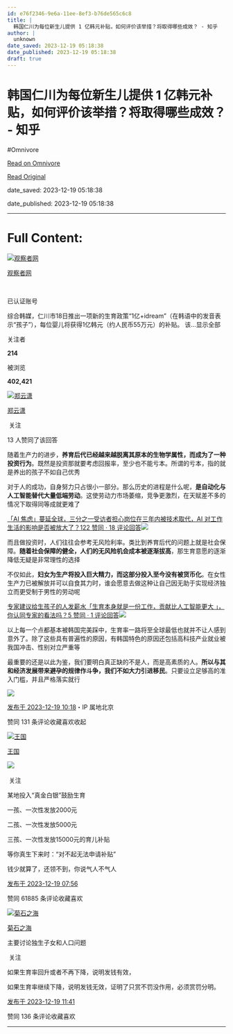 ```yaml
---
id: e76f2346-9e6a-11ee-8ef3-b76de565c6c8
title: |
  韩国仁川为每位新生儿提供 1 亿韩元补贴，如何评价该举措？将取得哪些成效？ - 知乎
author: |
  unknown
date_saved: 2023-12-19 05:18:38
date_published: 2023-12-19 05:18:38
draft: true
---
```


# 韩国仁川为每位新生儿提供 1 亿韩元补贴，如何评价该举措？将取得哪些成效？ - 知乎
#Omnivore

[Read on Omnivore](https://omnivore.app/me/1-18c8211b685)

[Read Original](https://www.zhihu.com/question/635604549/answer/3331431290)

date_saved: 2023-12-19 05:18:38

date_published: 2023-12-19 05:18:38

--- 

# Full Content: 

[![观察者网](https://proxy-prod.omnivore-image-cache.app/0x0,s1G85Fw605gWWJOlRU8x2QW-dkRWCnfW5fn1pjC9tIIs/https://pic1.zhimg.com/v2-eb31780e3c9a79d75fe6ad42dfb76ebb_l.jpg?source=1def8aca)](https://www.zhihu.com/org/guan-cha-zhe-wang-31)

[观察者网](https://www.zhihu.com/org/guan-cha-zhe-wang-31)

[​](https://www.zhihu.com/question/48510028)

已认证账号

综合韩媒，仁川市18日推出一项新的生育政策“1亿+idream”（在韩语中的发音表示“孩子”），每位婴儿将获得1亿韩元（约人民币55万元）的补贴。 该…显示全部 ​

关注者

**214**

被浏览

**402,421**

[![郑云潇](https://proxy-prod.omnivore-image-cache.app/0x0,sqHkQQbo1hNxLd9jPainCym33LHvRTCj4o-DS7nwPK_E/https://picx.zhimg.com/b109f76c3d3f2bf0184a6a4f5311a939_l.jpg?source=2c26e567)](https://www.zhihu.com/people/zheng-yun-xiao-29)

[郑云潇](https://www.zhihu.com/people/zheng-yun-xiao-29)

​ 关注

13 人赞同了该回答

随着生产力的进步，**养育后代已经越来越脱离其原本的生物学属性，而成为了一种投资行为**。既然是投资那就要考虑回报率，至少也不能亏本。所谓的亏本，指的就是养出的孩子不如自己优秀

对于人的成功，自身努力只占很小一部分。那么历史的进程是什么呢，**是自动化与人工智能替代大量低端劳动**。这使劳动力市场萎缩，竞争更激烈，在天赋差不多的情况下取得同等成就更难了

[「AI 焦虑」蔓延全球，三分之一受访者担心岗位在三年内被技术取代，AI 对工作生活的影响是否被放大了？122 赞同 · 18 评论回答![](https://proxy-prod.omnivore-image-cache.app/0x0,seMqS3Rg2lJbOETapevuqjePxEt9DV6uC3MBSKuM_VAM/https://pica.zhimg.com/v2-32b7ee8b3f467c94572511785cd166a8_720w.jpg?source=7e7ef6e2)](https://www.zhihu.com/answer/2995562932)

而且做投资时，人们往往会参考无风险利率。类比到养育后代的问题上就是社会保障。**随着社会保障的健全，人们的无风险机会成本被逐渐拔高**，那生育意愿的逐渐降低无疑是非常理性的选择

不仅如此，**妇女为生产将投入巨大精力，而这部分投入至今没有被货币化**。在女性生产力已被解放并可以自食其力时，谁会愿意去做这种让自己因无助于实现经济独立而更受制于男性的劳动呢

[专家建议给生孩子的人发薪水「生育本身就是一份工作，贡献比人工智能更大 」，你认同专家的看法吗？5 赞同 · 1 评论回答![](https://proxy-prod.omnivore-image-cache.app/0x0,slM0MgePBiBV8DcB8f2Z2CaQaNTPWWoshW9ifX0vJ-SQ/https://picx.zhimg.com/v2-179f8e7772088b7f964276399e97bd98_720w.jpg?source=7e7ef6e2)](https://www.zhihu.com/answer/3024639091)

以上每一个点都基本被韩国完美踩中，生育率一路将至全球最低也就并不让人感到意外了。除了这些具有普遍性的原因，有韩国特色的原因还包括高科技产业就业被我国冲击、性别对立严重等

最重要的还是以此为鉴，我们要明白真正缺的不是人，而是高素质的人。**所以与其和经济发展带来避孕的规律作斗争，我们不如大力引进移民**。只要设立足够高的准入门槛，并且严格落实就行

![](https://proxy-prod.omnivore-image-cache.app/512x512,sxjYZpNu9iJSHZJzD-yGmoXxi2jV32FkPwP8dW-EBpzI/https://pic1.zhimg.com/50/v2-366e9b58e2d5c801aa77d7279f33d80d_720w.jpg?source=2c26e567)

[发布于 2023-12-19 10:18](https://www.zhihu.com/question/635604549/answer/3331431290)・IP 属地北京

​赞同 13​​1 条评论​收藏​喜欢收起​

[![王国](https://proxy-prod.omnivore-image-cache.app/0x0,sYPOst_vEAudSx_wTU8sqAW1P6hYvsnvtGO6ogPfY6n0/https://picx.zhimg.com/v2-abed1a8c04700ba7d72b45195223e0ff_l.jpg?source=1def8aca)](https://www.zhihu.com/people/wang-guo-13-37)

[王国](https://www.zhihu.com/people/wang-guo-13-37)

​![](https://proxy-prod.omnivore-image-cache.app/0x0,sRpP1H2oa_TfsDLpATwsIt6ipVLRN7HlUZGTch2Ee4JQ/https://picx.zhimg.com/v2-4812630bc27d642f7cafcd6cdeca3d7a.jpg?source=88ceefae)

​ 关注

某地投入“真金白银”鼓励生育

一孩、一次性发放2000元

二孩、一次性发放5000元

三孩、一次性发放15000元的育儿补贴

等你真生下来时：“对不起无法申请补贴”

钱少就算了，还领不到，你说气人不气人

[发布于 2023-12-19 07:56](https://www.zhihu.com/question/635604549/answer/3331248865)

​赞同 618​​85 条评论​收藏​喜欢

[![菊石之海](https://proxy-prod.omnivore-image-cache.app/0x0,sfbVlQoH5sbB06J2ywaB-g94YlZ-S3KZGm3nzdedu2QI/https://pic1.zhimg.com/v2-64f20f915c7aa82a390109304f165aac_l.jpg?source=1def8aca)](https://www.zhihu.com/people/chumielu)

[菊石之海](https://www.zhihu.com/people/chumielu)

主要讨论独生子女和人口问题

​ 关注

如果生育率回升或者不再下降，说明发钱有效，

如果生育率继续下降，说明发钱无效，证明了只赏不罚没作用，必须赏罚分明。

[发布于 2023-12-19 11:41](https://www.zhihu.com/question/635604549/answer/3331510355)

​赞同 13​​6 条评论​收藏​喜欢

---

